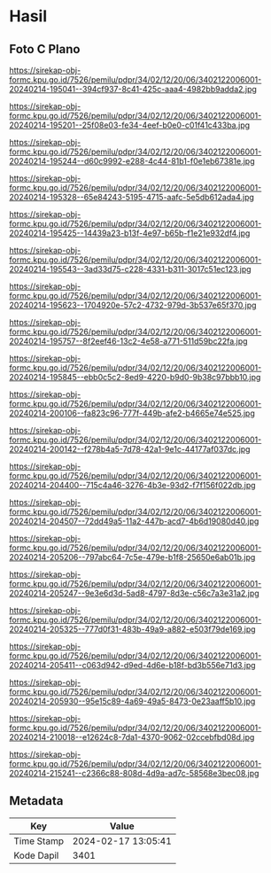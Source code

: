 # Hasil

## Foto C Plano

https://sirekap-obj-formc.kpu.go.id/7526/pemilu/pdpr/34/02/12/20/06/3402122006001-20240214-195041--394cf937-8c41-425c-aaa4-4982bb9adda2.jpg

https://sirekap-obj-formc.kpu.go.id/7526/pemilu/pdpr/34/02/12/20/06/3402122006001-20240214-195201--25f08e03-fe34-4eef-b0e0-c01f41c433ba.jpg

https://sirekap-obj-formc.kpu.go.id/7526/pemilu/pdpr/34/02/12/20/06/3402122006001-20240214-195244--d60c9992-e288-4c44-81b1-f0e1eb67381e.jpg

https://sirekap-obj-formc.kpu.go.id/7526/pemilu/pdpr/34/02/12/20/06/3402122006001-20240214-195328--65e84243-5195-4715-aafc-5e5db612ada4.jpg

https://sirekap-obj-formc.kpu.go.id/7526/pemilu/pdpr/34/02/12/20/06/3402122006001-20240214-195425--14439a23-b13f-4e97-b65b-f1e21e932df4.jpg

https://sirekap-obj-formc.kpu.go.id/7526/pemilu/pdpr/34/02/12/20/06/3402122006001-20240214-195543--3ad33d75-c228-4331-b311-3017c51ec123.jpg

https://sirekap-obj-formc.kpu.go.id/7526/pemilu/pdpr/34/02/12/20/06/3402122006001-20240214-195623--1704920e-57c2-4732-979d-3b537e65f370.jpg

https://sirekap-obj-formc.kpu.go.id/7526/pemilu/pdpr/34/02/12/20/06/3402122006001-20240214-195757--8f2eef46-13c2-4e58-a771-511d59bc22fa.jpg

https://sirekap-obj-formc.kpu.go.id/7526/pemilu/pdpr/34/02/12/20/06/3402122006001-20240214-195845--ebb0c5c2-8ed9-4220-b9d0-9b38c97bbb10.jpg

https://sirekap-obj-formc.kpu.go.id/7526/pemilu/pdpr/34/02/12/20/06/3402122006001-20240214-200106--fa823c96-777f-449b-afe2-b4665e74e525.jpg

https://sirekap-obj-formc.kpu.go.id/7526/pemilu/pdpr/34/02/12/20/06/3402122006001-20240214-200142--f278b4a5-7d78-42a1-9e1c-44177af037dc.jpg

https://sirekap-obj-formc.kpu.go.id/7526/pemilu/pdpr/34/02/12/20/06/3402122006001-20240214-204400--715c4a46-3276-4b3e-93d2-f7f156f022db.jpg

https://sirekap-obj-formc.kpu.go.id/7526/pemilu/pdpr/34/02/12/20/06/3402122006001-20240214-204507--72dd49a5-11a2-447b-acd7-4b6d19080d40.jpg

https://sirekap-obj-formc.kpu.go.id/7526/pemilu/pdpr/34/02/12/20/06/3402122006001-20240214-205206--797abc64-7c5e-479e-b1f8-25650e6ab01b.jpg

https://sirekap-obj-formc.kpu.go.id/7526/pemilu/pdpr/34/02/12/20/06/3402122006001-20240214-205247--9e3e6d3d-5ad8-4797-8d3e-c56c7a3e31a2.jpg

https://sirekap-obj-formc.kpu.go.id/7526/pemilu/pdpr/34/02/12/20/06/3402122006001-20240214-205325--777d0f31-483b-49a9-a882-e503f79de169.jpg

https://sirekap-obj-formc.kpu.go.id/7526/pemilu/pdpr/34/02/12/20/06/3402122006001-20240214-205411--c063d942-d9ed-4d6e-b18f-bd3b556e71d3.jpg

https://sirekap-obj-formc.kpu.go.id/7526/pemilu/pdpr/34/02/12/20/06/3402122006001-20240214-205930--95e15c89-4a69-49a5-8473-0e23aaff5b10.jpg

https://sirekap-obj-formc.kpu.go.id/7526/pemilu/pdpr/34/02/12/20/06/3402122006001-20240214-210018--e12624c8-7da1-4370-9062-02ccebfbd08d.jpg

https://sirekap-obj-formc.kpu.go.id/7526/pemilu/pdpr/34/02/12/20/06/3402122006001-20240214-215241--c2366c88-808d-4d9a-ad7c-58568e3bec08.jpg


## Metadata

| Key        | Value               |
| ---------- | ------------------- |
| Time Stamp | 2024-02-17 13:05:41 |
| Kode Dapil | 3401                |



